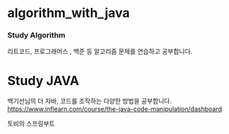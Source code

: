 # algorithm_with_java


### Study Algorithm
리트코드, 프로그래머스 , 백준 등 알고리즘 문제를 연습하고 공부합니다.  

# Study JAVA

백기선님의 더 자바, 코드를 조작하는 다양한 방법을 공부합니다. <br>
https://www.inflearn.com/course/the-java-code-manipulation/dashboard

토비의 스프링부트 
 
